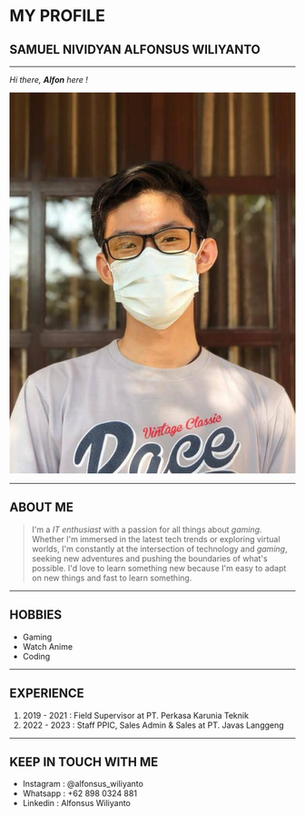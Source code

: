 # MY PROFILE

## SAMUEL NIVIDYAN ALFONSUS WILIYANTO

---

*Hi there, __Alfon__ here !*

![Profile](Profile.jpg)

---

## ABOUT ME

 >I'm a *IT enthusiast* with a passion for all things about *gaming*. Whether I'm immersed in the latest tech trends or exploring virtual worlds, I'm constantly at the intersection of technology and *gaming*, seeking new adventures and pushing the boundaries of what's possible. I'd love to learn something new because I'm easy to adapt on new things and fast to learn something.

---

## HOBBIES

- Gaming
- Watch Anime
- Coding

---

## EXPERIENCE

1. 2019 - 2021 : Field Supervisor at PT. Perkasa Karunia Teknik
1. 2022 - 2023 : Staff PPIC, Sales Admin & Sales at PT. Javas Langgeng

---

## KEEP IN TOUCH WITH ME

- Instagram : @alfonsus_wiliyanto
- Whatsapp : +62 898 0324 881
- Linkedin : Alfonsus Wiliyanto

